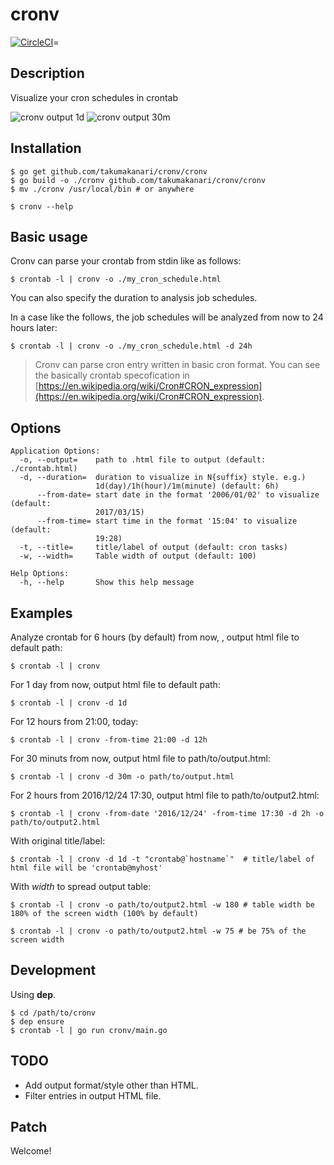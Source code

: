 # cronv

[![CircleCI](https://circleci.com/gh/takumakanari/cronv.svg?style=svg)](https://circleci.com/gh/takumakanari/cronv)=


## Description
Visualize your cron schedules in crontab

![cronv output 1d](https://raw.github.com/wiki/takumakanari/cronv/images/outputs/cronv-1d.png)
![cronv output 30m](https://raw.github.com/wiki/takumakanari/cronv/images/outputs/cronv-30m.png)


## Installation

```shell
$ go get github.com/takumakanari/cronv/cronv
$ go build -o ./cronv github.com/takumakanari/cronv/cronv
$ mv ./cronv /usr/local/bin # or anywhere
```

```shell
$ cronv --help
```

## Basic usage

Cronv can parse your crontab from stdin like as follows:

```shell
$ crontab -l | cronv -o ./my_cron_schedule.html
```

You can also specify the duration to analysis job schedules.

In a case like the follows, the job schedules will be analyzed from now to 24 hours later:


```shell
$ crontab -l | cronv -o ./my_cron_schedule.html -d 24h
```



> Cronv can parse cron entry written in basic cron format.
You can see the basically crontab specofication in [https://en.wikipedia.org/wiki/Cron#CRON_expression](https://en.wikipedia.org/wiki/Cron#CRON_expression).


## Options

```shell
Application Options:
  -o, --output=    path to .html file to output (default: ./crontab.html)
  -d, --duration=  duration to visualize in N{suffix} style. e.g.)
                   1d(day)/1h(hour)/1m(minute) (default: 6h)
      --from-date= start date in the format '2006/01/02' to visualize (default:
                   2017/03/15)
      --from-time= start time in the format '15:04' to visualize (default:
                   19:28)
  -t, --title=     title/label of output (default: cron tasks)
  -w, --width=     Table width of output (default: 100)

Help Options:
  -h, --help       Show this help message
```

## Examples
Analyze crontab for 6 hours (by default) from now, , output html file to default path:
```shell
$ crontab -l | cronv
```

For 1 day from now, output html file to default path:

```shell
$ crontab -l | cronv -d 1d
```

For 12 hours from 21:00, today:

```shell
$ crontab -l | cronv -from-time 21:00 -d 12h
```

For 30 minuts from now, output html file to path/to/output.html:

```shell
$ crontab -l | cronv -d 30m -o path/to/output.html
```

For 2 hours from 2016/12/24 17:30, output html file to path/to/output2.html:

```shell
$ crontab -l | cronv -from-date '2016/12/24' -from-time 17:30 -d 2h -o path/to/output2.html
```

With original title/label:

```shell
$ crontab -l | cronv -d 1d -t "crontab@`hostname`"  # title/label of html file will be 'crontab@myhost'
```

With *width* to spread output table:

```shell
$ crontab -l | cronv -o path/to/output2.html -w 180 # table width be 180% of the screen width (100% by default)

$ crontab -l | cronv -o path/to/output2.html -w 75 # be 75% of the screen width
```


## Development

Using **dep**.

```shell
$ cd /path/to/cronv
$ dep ensure
$ crontab -l | go run cronv/main.go
```


## TODO

- Add output format/style other than HTML.
- Filter entries in output HTML file.


## Patch

Welcome!
